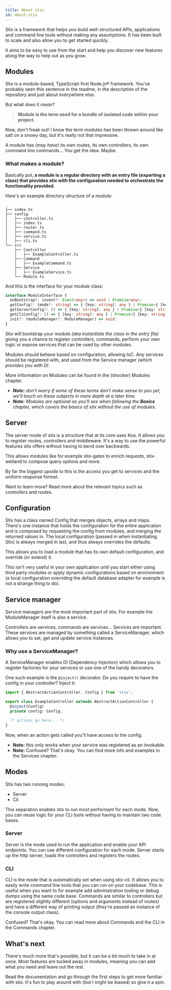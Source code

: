 ```yaml
---
title: About stix
id: about-stix
---
```


Stix is a framework that helps you build well-structured APIs, applications and command line tools without making any assumptions.
It has been built to scale and also allow you to get started quickly.

It aims to be easy to use from the start and help you discover new features along the way to help out as you grow.

## Modules

Stix is a module-based, TypeScript-first Node.js® framework. You've probably seen this sentence in the readme, in the description of the repository and just about everywhere else.

But what does it _mean_?

> **Module is the term used for a bundle of isolated code within your project.**

Now, don't freak out! I know the term modules has been thrown around like salt on a snowy day, but it's really not that impressive.

A module has _(may have)_ its own routes, its own controllers, its own command line commands... You get the idea. Maybe.

### What makes a module?

Basically put, **a module is a regular directory with an entry file (exporting a class) that provides stix with the configuration needed to orchestrate the functionality provided**.

Here's an example directory structure of a module:

```
.
├── index.ts
├── config
│   ├── controller.ts
│   ├── index.ts
│   ├── router.ts
│   ├── command.ts
│   ├── service.ts
│   ├── cli.ts
└── src
    ├── Controller
    │   ├── ExampleController.ts
    ├── Command
    │   ├── ExampleCommand.ts
    ├── Service
    │   ├── ExampleService.ts
    └── Module.ts
```

And this is the interface for your module class:

```ts
interface ModuleInterface {
  onBootstrap?: (event?: Event<any>) => void | Promise<any>;
  getConfig?: (mode?: string) => { [key: string]: any } | Promise<{ [key: string]: any }>;
  getServerConfig?: () => { [key: string]: any } | Promise<{ [key: string]: any }>;
  getCliConfig?: () => { [key: string]: any } | Promise<{ [key: string]: any }>;
  init?: (moduleManager?: ModuleManager) => void;
}
```

Stix will bootstrap your module _(aka instantiate the class in the entry file)_ giving you a chance to register controllers, commands, perform your own logic or expose services that can be used by other modules.

Modules should behave based on configuration, allowing IoC. Any services should be registered with, and used from the Service manager _(which provides you with DI_.

More information on Modules can be found in the (shocker) Modules chapter.

- _**Note:** don't worry if some of these terms don't make sense to you yet, we'll touch on these subjects in more depth at a later time._
- _**Note:** Modules are optional as you'll see when following the **Basics** chapter, which covers the basics of stix without the use of modules._

## Server

The server mode of stix is a structure that at its core uses Koa. It allows you to register routes, controllers and middleware.
It's a way to use the powerful features stix offers without having to bend over backwards.

This allows modules like for example stix-gates to enrich requests, stix-wetland to compose query options and more.

By far the biggest upside to this is the access you get to services and the uniform response format. 

Want to learn more? Read more about the relevant topics such as controllers and routes. 

## Configuration

Stix has a class named Config that merges objects, arrays and maps.
There's one instance that holds the configuration for the entire application and is composed by requesting the config from modules, and merging the returned values in. The local configuration (passed in when instantiating Stix) is always merged in last, and thus always overrides the defaults. 

This allows you to load a module that has its own default configuration, and override (or extend) it.

This isn't very useful in your own application until you start either using third party modules or apply dynamic configurations based on environment (a local configuration overriding the default database adapter for example is not a strange thing to do).

## Service manager

Service managers are the most important part of stix. For example the ModuleManager itself is also a service.

Controllers are services, commands are services... Services are important. These services are managed by something called a ServiceManager, which allows you to set, get and update service instances.

### Why use a ServiceManager?

A ServiceManager enables DI (Dependency Injection) which allows you to register factories for your services or use one of the handy decorators.

One such example is the `@inject()` decorator. Do you require to have the config in your controller? Inject it:

```ts
import { AbstractActionController, Config } from 'stix';

export class ExampleController extends AbstractActionController {
  @inject(Config)
  private config: Config;

  /* actions go here... */
}
```

Now, when an action gets called you'll have access to the config.

- **Note:** this only works when your service was registered as an invokable.
- **Note:** Confused? That's okay. You can find more info and examples in the Services chapter.

## Modes

Stix has two running modes: 

- Server
- Cli

This separation enables stix to run most performant for each mode. Now, you can reuse logic for your CLI tools without having to maintain two code bases.

### Server

Server is the mode used to run the application and enable your API endpoints. You can use different configuration for each mode. Server starts up the http server, loads the controllers and registers the routes.

### CLI

CLI is the mode that is automatically set when using stix-cli. It allows you to easily write command line tools that you can run on your codebase. This is useful when you want to for example add administration tooling or debug dumps using the same code base. Commands are similar to controllers but are registered slightly different (options and arguments instead of routes) and have a different way of printing output (they're passed an instance of the console output class).

Confused? That's okay. You can read more about Commands and the CLI in the Commands chapter.

## What's next

There's much more that's possible, but it can be a bit much to take in at once. Most features are tucked away in modules, meaning you can add what you need and leave out the rest.

Read the documentation and go through the first steps to get more familiar with stix. It's fun to play around with (but I might be biased) so give it a spin.

